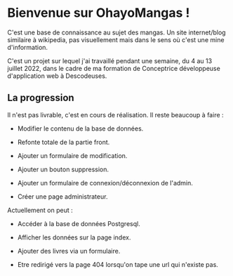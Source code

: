 
# Bienvenue sur OhayoMangas !

C'est une base de connaissance au sujet des mangas. Un site internet/blog similaire à wikipedia, pas visuellement mais dans le sens où c'est une mine d'information.

C'est un projet sur lequel j'ai travaillé pendant une semaine, du 4 au 13 juillet 2022, dans le cadre de ma formation de Conceptrice développeuse d'application web à Descodeuses.

## La progression

Il n'est pas livrable, c'est en cours de réalisation. Il reste beaucoup à faire :

- Modifier le contenu de la base de données.

- Refonte totale de la partie front.

- Ajouter un formulaire de modification.

- Ajouter un bouton suppression.

- Ajouter un formulaire de connexion/déconnexion de l'admin.

- Créer une page administrateur.

Actuellement on peut :

- Accéder à la base de données Postgresql.

- Afficher les données sur la page index.

- Ajouter des livres via un formulaire.

- Etre redirigé vers la page 404 lorsqu'on tape une url qui n'existe pas.